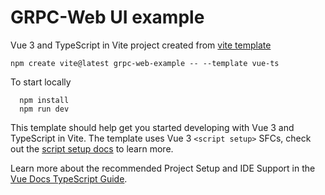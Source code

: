 # GRPC-Web UI example

Vue 3 and TypeScript in Vite project created from [vite template](https://vite.dev/guide/) 

```
npm create vite@latest grpc-web-example -- --template vue-ts

```

To start locally

```
  npm install
  npm run dev

```

This template should help get you started developing with Vue 3 and TypeScript in Vite. The template uses Vue 3 `<script setup>` SFCs, check out the [script setup docs](https://v3.vuejs.org/api/sfc-script-setup.html#sfc-script-setup) to learn more.

Learn more about the recommended Project Setup and IDE Support in the [Vue Docs TypeScript Guide](https://vuejs.org/guide/typescript/overview.html#project-setup).
